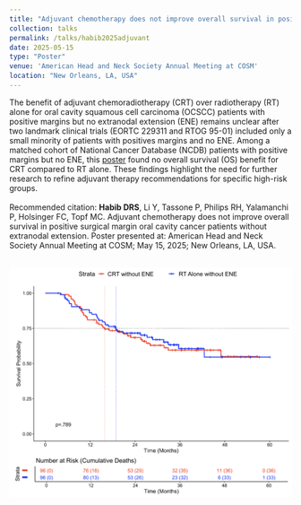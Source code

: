 ```yaml
---	
title: "Adjuvant chemotherapy does not improve overall survival in positive surgical margin oral cavity cancer patients without extranodal extension"	
collection: talks	
permalink: /talks/habib2025adjuvant	
date: 2025-05-15
type: "Poster"
venue: 'American Head and Neck Society Annual Meeting at COSM'
location: "New Orleans, LA, USA"
---	
```

The benefit of adjuvant chemoradiotherapy (CRT) over radiotherapy (RT) alone for oral cavity squamous cell carcinoma (OCSCC) patients with positive margins but no extranodal extension (ENE) remains unclear after two landmark clinical trials (EORTC 229311 and RTOG 95-01) included only a small minority of patients with positives margins and no ENE. Among a matched cohort of National Cancer Database (NCDB) patients with positive margins but no ENE, this [poster](https://danielrshabib.github.io/files/habib2025adjuvant-poster.pdf) found no overall survival (OS) benefit for CRT compared to RT alone. These findings highlight the need for further research to refine adjuvant therapy recommendations for specific high-risk groups.
<br><br>
Recommended citation: **Habib DRS**, Li Y, Tassone P, Philips RH, Yalamanchi P, Holsinger FC, Topf MC. Adjuvant chemotherapy does not improve overall survival in positive surgical margin oral cavity cancer patients without extranodal extension. Poster presented at: American Head and Neck Society Annual Meeting at COSM; May 15, 2025; New Orleans, LA, USA. 
<br><br>
<div style="text-align:center">
    <img src="../images/habib2025adjuvant.png" alt="Kaplan-Meier Survival Curves by Postoperative Therapy with and without Extranodal Extension" style="height:auto; max-height:500px; min-height:100px;">
</div>
